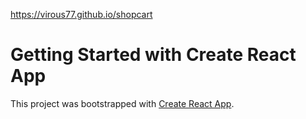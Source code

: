 https://virous77.github.io/shopcart

# Getting Started with Create React App

This project was bootstrapped with [Create React App](https://github.com/facebook/create-react-app).


